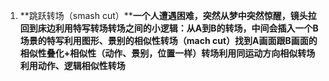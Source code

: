   1. **跳跃转场（smash cut）****一个人遭遇困难，突然从梦中突然惊醒，镜头拉回到床边利用特写转场转场之间的小逻辑：从A到B的转场，中间会插入一个B场景的特写利用图形、景别的相似性转场（mach cut）找到A画面跟B画面的相似性叠化+相似性（动作、景别，位置一样）转场利用同运动方向相似转场利用动作、逻辑相似性转场**

 